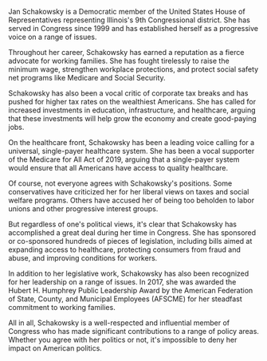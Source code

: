 Jan Schakowsky is a Democratic member of the United States House of Representatives representing Illinois's 9th Congressional district. She has served in Congress since 1999 and has established herself as a progressive voice on a range of issues.

Throughout her career, Schakowsky has earned a reputation as a fierce advocate for working families. She has fought tirelessly to raise the minimum wage, strengthen workplace protections, and protect social safety net programs like Medicare and Social Security.

Schakowsky has also been a vocal critic of corporate tax breaks and has pushed for higher tax rates on the wealthiest Americans. She has called for increased investments in education, infrastructure, and healthcare, arguing that these investments will help grow the economy and create good-paying jobs.

On the healthcare front, Schakowsky has been a leading voice calling for a universal, single-payer healthcare system. She has been a vocal supporter of the Medicare for All Act of 2019, arguing that a single-payer system would ensure that all Americans have access to quality healthcare.

Of course, not everyone agrees with Schakowsky's positions. Some conservatives have criticized her for her liberal views on taxes and social welfare programs. Others have accused her of being too beholden to labor unions and other progressive interest groups.

But regardless of one's political views, it's clear that Schakowsky has accomplished a great deal during her time in Congress. She has sponsored or co-sponsored hundreds of pieces of legislation, including bills aimed at expanding access to healthcare, protecting consumers from fraud and abuse, and improving conditions for workers.

In addition to her legislative work, Schakowsky has also been recognized for her leadership on a range of issues. In 2017, she was awarded the Hubert H. Humphrey Public Leadership Award by the American Federation of State, County, and Municipal Employees (AFSCME) for her steadfast commitment to working families.

All in all, Schakowsky is a well-respected and influential member of Congress who has made significant contributions to a range of policy areas. Whether you agree with her politics or not, it's impossible to deny her impact on American politics.
